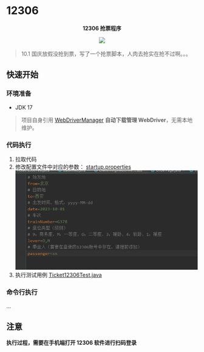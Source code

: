 # 12306



<p align="center">
	<strong>12306 抢票程序</strong>
</p>

<p align="center">
    <a>
        <img src="https://img.shields.io/badge/JDK-17+-green.svg" >
    </a>
</p>

> 10.1 国庆放假没抢到票，写了一个抢票脚本，人肉去抢实在抢不过啊。。。

## 快速开始

### 环境准备

* JDK 17

> 项目自身引用 [WebDriverManager](https://github.com/bonigarcia/webdrivermanager) **自动下载管理 WebDriver**，无需本地维护。

### 代码执行
1. 拉取代码
2. 修改配置文件中对应的参数：
[startup.properties](src%2Fmain%2Fresources%2Fdata%2F12306%2Fstartup.properties)
![img.png](img/img.png)
3. 执行测试用例
[Ticket12306Test.java](src%2Ftest%2Fjava%2Fcom%2Fzach%2Ftest%2FTicket12306Test.java)

### 命令行执行
...

## 注意
**执行过程，需要在手机端打开 12306 软件进行扫码登录**


